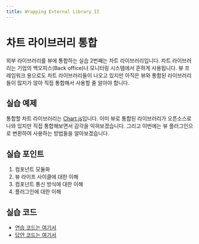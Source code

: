 ```yaml
---
title: Wrapping External Library II
---
```


# 차트 라이브러리 통합

외부 라이브러리를 뷰에 통합하는 실습 2번째는 차트 라이브러리입니다. 차트 라이브러리는 기업의 백오피스(Back office)나 모니터링 시스템에서 흔하게 사용됩니다. 뷰 프레임워크 용으로도 차트 라이브러리들이 나오고 있지만 아직은 뷰와 통합된 라이브러리들이 많지가 않아 직접 통합해서 사용할 줄 알아야 합니다.

## 실습 예제

통합할 차트 라이브러리는 [Chart.js](https://www.chartjs.org/)입니다. 이미 뷰로 통합된 라이브러리가 오픈소스로 나와 있지만 직접 통합해보면서 감각을 익혀보겠습니다. 그리고 이번에는 뷰 플러그인으로 변환하여 사용하는 방법들을 알아보겠습니다.

## 실습 포인트

1. 컴포넌트 모듈화
2. 뷰 라이프 사이클에 대한 이해
3. 컴포넌트 통신 방식에 대한 이해
4. 플러그인에 대한 이해

## 실습 코드

- [연습 코드는 여기서](https://github.com/joshua1988/vue-camp/tree/vue6-class/2_todo/chart-with-plugin/exercise)
- [답안 코드는 여기서](https://github.com/joshua1988/vue-camp/tree/vue6-class/2_todo/chart-with-plugin/answer)